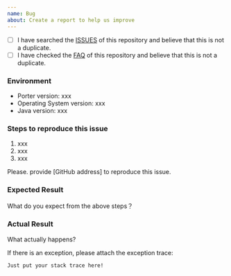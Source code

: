 ```yaml
---
name: Bug 
about: Create a report to help us improve
---
```


- [ ] I have searched the [ISSUES](https://github.com/arjenzhou/porter/issues) of this repository and believe that this
  is not a duplicate.
- [ ] I have checked the [FAQ](/FAQ.md) of this repository and believe that this is not a duplicate.

### Environment

* Porter version: xxx
* Operating System version: xxx
* Java version: xxx

### Steps to reproduce this issue

1. xxx
2. xxx
3. xxx

Please. provide [GitHub address] to reproduce this issue.

### Expected Result

What do you expect from the above steps？

### Actual Result

What actually happens?

If there is an exception, please attach the exception trace:

```
Just put your stack trace here!
```